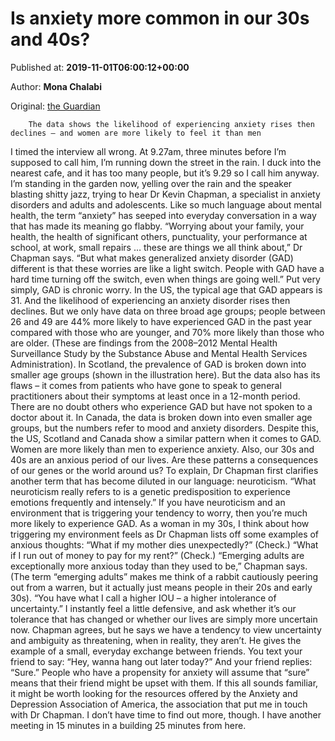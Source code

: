
# Is anxiety more common in our 30s and 40s?

Published at: **2019-11-01T06:00:12+00:00**

Author: **Mona Chalabi**

Original: [the Guardian](https://www.theguardian.com/society/datablog/2019/nov/01/anxiety-mental-health-gad-mona-chalabi)


        The data shows the likelihood of experiencing anxiety rises then declines – and women are more likely to feel it than men
      
I timed the interview all wrong. At 9.27am, three minutes before I’m supposed to call him, I’m running down the street in the rain. I duck into the nearest cafe, and it has too many people, but it’s 9.29 so I call him anyway. I’m standing in the garden now, yelling over the rain and the speaker blasting shitty jazz, trying to hear Dr Kevin Chapman, a specialist in anxiety disorders and adults and adolescents.
Like so much language about mental health, the term “anxiety” has seeped into everyday conversation in a way that has made its meaning go flabby. “Worrying about your family, your health, the health of significant others, punctuality, your performance at school, at work, small repairs … these are things we all think about,” Dr Chapman says. “But what makes generalized anxiety disorder (GAD) different is that these worries are like a light switch. People with GAD have a hard time turning off the switch, even when things are going well.”
Put very simply, GAD is chronic worry.
In the US, the typical age that GAD appears is 31. And the likelihood of experiencing an anxiety disorder rises then declines. But we only have data on three broad age groups; people between 26 and 49 are 44% more likely to have experienced GAD in the past year compared with those who are younger, and 70% more likely than those who are older. (These are findings from the 2008–2012 Mental Health Surveillance Study by the Substance Abuse and Mental Health Services Administration).
In Scotland, the prevalence of GAD is broken down into smaller age groups (shown in the illustration here). But the data also has its flaws – it comes from patients who have gone to speak to general practitioners about their symptoms at least once in a 12-month period. There are no doubt others who experience GAD but have not spoken to a doctor about it. In Canada, the data is broken down into even smaller age groups, but the numbers refer to mood and anxiety disorders.
Despite this, the US, Scotland and Canada show a similar pattern when it comes to GAD. Women are more likely than men to experience anxiety. Also, our 30s and 40s are an anxious period of our lives. Are these patterns a consequences of our genes or the world around us?
To explain, Dr Chapman first clarifies another term that has become diluted in our language: neuroticism. “What neuroticism really refers to is a genetic predisposition to experience emotions frequently and intensely.” If you have neuroticism and an environment that is triggering your tendency to worry, then you’re much more likely to experience GAD.
As a woman in my 30s, I think about how triggering my environment feels as Dr Chapman lists off some examples of anxious thoughts: “What if my mother dies unexpectedly?” (Check.) “What if I run out of money to pay for my rent?” (Check.)
“Emerging adults are exceptionally more anxious today than they used to be,” Chapman says. (The term “emerging adults” makes me think of a rabbit cautiously peering out from a warren, but it actually just means people in their 20s and early 30s). “You have what I call a higher IOU – a higher intolerance of uncertainty.” I instantly feel a little defensive, and ask whether it’s our tolerance that has changed or whether our lives are simply more uncertain now.
Chapman agrees, but he says we have a tendency to view uncertainty and ambiguity as threatening, when in reality, they aren’t. He gives the example of a small, everyday exchange between friends. You text your friend to say: “Hey, wanna hang out later today?” And your friend replies: “Sure.” People who have a propensity for anxiety will assume that “sure” means that their friend might be upset with them.
If this all sounds familiar, it might be worth looking for the resources offered by the Anxiety and Depression Association of America, the association that put me in touch with Dr Chapman. I don’t have time to find out more, though. I have another meeting in 15 minutes in a building 25 minutes from here.
